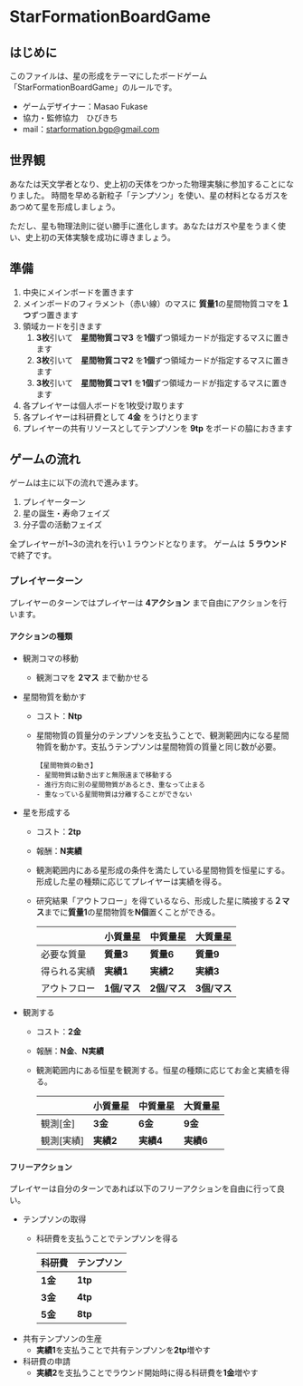 # StarFormationBoardGame

## はじめに

このファイルは、星の形成をテーマにしたボードゲーム「StarFormationBoardGame」のルールです。

- ゲームデザイナー：Masao Fukase
- 協力・監修協力　ひびきち
- mail：<starformation.bgp@gmail.com>

## 世界観

あなたは天文学者となり、史上初の天体をつかった物理実験に参加することになりました。
時間を早める新粒子「テンプソン」を使い、星の材料となるガスをあつめて星を形成しましょう。

ただし、星も物理法則に従い勝手に進化します。あなたはガスや星をうまく使い、史上初の天体実験を成功に導きましょう。

## 準備

1. 中央にメインボードを置きます
1. メインボードのフィラメント（赤い線）のマスに **質量1**の星間物質コマを**１つ**ずつ置きます
1. 領域カードを引きます
   1. **3枚**引いて　**星間物質コマ3** を**1個**ずつ領域カードが指定するマスに置きます
   2. **3枚**引いて　**星間物質コマ2** を**1個**ずつ領域カードが指定するマスに置きます
   3. **3枚**引いて　**星間物質コマ1** を**1個**ずつ領域カードが指定するマスに置きます
1. 各プレイヤーは個人ボードを1枚受け取ります
1. 各プレイヤーは科研費として **4金** をうけとります
1. プレイヤーの共有リソースとしてテンプソンを **9tp** をボードの脇におきます

## ゲームの流れ

ゲームは主に以下の流れで進みます。

1. プレイヤーターン
2. 星の誕生・寿命フェイズ
3. 分子雲の活動フェイズ

全プレイヤーが1~3の流れを行い１ラウンドとなります。
ゲームは **５ラウンド** で終了です。

### プレイヤーターン

プレイヤーのターンではプレイヤーは **4アクション** まで自由にアクションを行います。

#### アクションの種類

- 観測コマの移動
  - 観測コマを **2マス** まで動かせる
  
- 星間物質を動かす
  - コスト：**Ntp**
  - 星間物質の質量分のテンプソンを支払うことで、観測範囲内になる星間物質を動かす。支払うテンプソンは星間物質の質量と同じ数が必要。

        【星間物質の動き】
        - 星間物質は動き出すと無限遠まで移動する
        - 進行方向に別の星間物質があるとき、重なって止まる
        - 重なっている星間物質は分離することができない

- 星を形成する
  - コスト：**2tp**
  - 報酬：**N実績**
  - 観測範囲内にある星形成の条件を満たしている星間物質を恒星にする。形成した星の種類に応じてプレイヤーは実績を得る。
  - 研究結果「アウトフロー」を得ているなら、形成した星に隣接する**２マス**までに**質量1**の星間物質を**N個**置くことができる。

    ||小質量星|中質量星|大質量星|
    |--|--|--|--|
    |必要な質量|**質量3**|**質量6**|**質量9**|
    |得られる実績|**実績1**|**実績2**|**実績3**|
    |アウトフロー|**1個/マス**|**2個/マス**|**3個/マス**|

- 観測する
  - コスト：**2金**
  - 報酬：**N金**、**N実績**
  - 観測範囲内にある恒星を観測する。恒星の種類に応じてお金と実績を得る。

    ||小質量星|中質量星|大質量星|
    |--|--|--|--|
    |観測[金]|**3金**|**6金**|**9金**|
    |観測[実績]|**実績2**|**実績4**|**実績6**|


#### フリーアクション

プレイヤーは自分のターンであれば以下のフリーアクションを自由に行って良い。

- テンプソンの取得
  - 科研費を支払うことでテンプソンを得る
  
    |科研費|テンプソン|
    |--|--|
    |**1金**|**1tp**|
    |**3金**|**4tp**|
    |**5金**|**8tp**|
- 共有テンプソンの生産
  - **実績1**を支払うことで共有テンプソンを**2tp**増やす
- 科研費の申請
  - **実績2**を支払うことでラウンド開始時に得る科研費を**1金**増やす

